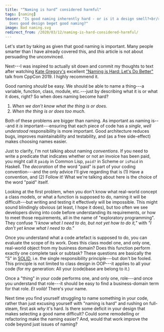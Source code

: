 ```yaml
---
title: "“Naming is hard” considered harmful"
tags: [naming]
teaser: "Is good naming inherently hard - or is it a design smell?<br/>
  Does good design beget good naming?"
image: Bad naming.svg
redirect_from: /2020/03/12/naming-is-hard-considered-harmful/
---
```


Let's start by taking as given that good naming is important. Many
people smarter than I have already covered this, and *this* article is
not about persuading the unconvinced.

Next---I was inspired to actually sit down and commit my thoughts to
text after watching [Kate
Gregory's](http://www.gregcons.com/kateblog/) excellent ["Naming is
Hard: Let's Do Better"](https://www.youtube.com/watch?v=MBRoCdtZOYg
"Kate Gregory at CppCon 2019") talk from CppCon 2019. I highly
recommend it.

Good naming *should* be easy. We should be able to name a thing---a
variable, function, class, module, etc.---just by describing what it
is or what it does, right? So when does naming become hard?
1. *When we don’t know what the thing is or does.*
2. *When the thing is or does too much.*

Both of these problems are bigger than naming. As important as naming
is---and it *is* important---ensuring that each piece of code has
a *single*, *well understood* responsibility is more important. Good
architecture reduces bugs, improves maintainability and testability,
and (as a free side-effect) makes choosing names easier.

Just to clarify, I'm not talking about naming *conventions*. If you
need to write a predicate that indicates whether or not an invoice has
been paid, you might call it `paidp` in Common Lisp, `paid?` in Scheme
or `isPaid` in Haskell. The *decoration* of the word "paid" is part of
your coding convention---and the only advice I'll give regarding
that is (1) Have a convention, and (2) Follow it! What we're talking
about here is the choice of the word "paid" itself.

Looking at the first problem, when you don't know what real-world
concept a class models, or what a function is supposed to do, naming
it will be difficult---but writing and testing it effectively will
be impossible. This might sound blindingly obvious (at least, I hope
it does), but too often we see developers diving into code before
understanding its requirements, or how to meet those requirements, all
in the name of "exploratory programming". They confuse *"I know what I
need to do, but not yet how to do it,"* with *"I don't yet know what I
need to do."*

Once you understand what a code artefact is supposed to do, you can
evaluate the scope of its work. Does this class model one, and only
one, real-world object from my business domain? Does this function
perform exactly one complete task or subtask? These questions are
basically the "S" in [SOLID](https://en.wikipedia.org/wiki/SOLID
"Definition of SOLID on Wikipedia"), i.e. the single responsibility
principle---but don't be fooled. This principle is not limited to
class design in OOP---it applies to all your code (for my
generation: All your (code)base are belong to it.)

Once a "thing" in your code performs one, and only one, role---and
once you understand that role---it should be easy to find a
business-domain term for that role. *Et voilà!* There's your name.

<takeaway>Next time you find yourself struggling to name something in
your code, rather than just excusing yourself with "naming is hard"
and rushing on full-steam, first ask *why* it's hard. Is there some
deficit in your design that makes selecting a good name difficult?
Could some remodelling or refactoring make the naming easier? And,
would that work improve the code beyond just issues of naming?
</takeaway>

<!-- [^1]: Kate Gregory (she/her) \| <a class="twitter-handle" href="https://twitter.com/gregcons">@gregcons</a> \| [www.gregcons.com/kateblog/](http://www.gregcons.com/kateblog/) -->

